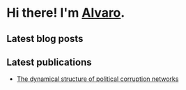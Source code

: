 # Hi there! I'm [Alvaro](https://alvarofrancomartins.com). 

## Latest blog posts
<!-- BLOGPOST:START -->
<!-- BLOGPOST:END -->

## Latest publications
<!-- PUBLICATION:START -->
- [The dynamical structure of political corruption networks](https://alvarofrancomartins.com/publication/brazilian-corruption-network/)
<!-- PUBLICATION:END -->
